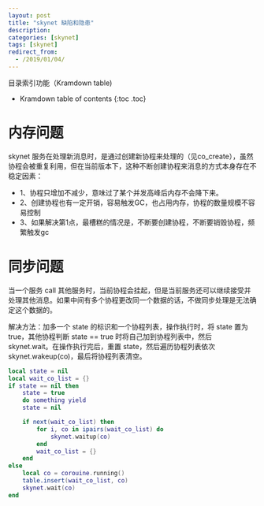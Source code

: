 ```yaml
---
layout: post
title: "skynet 缺陷和隐患"
description:
categories: [skynet]
tags: [skynet]
redirect_from:
  - /2019/01/04/
---
```


目录索引功能（Kramdown table)
* Kramdown table of contents
{:toc .toc}

# 内存问题

skynet 服务在处理新消息时，是通过创建新协程来处理的（见co_create），虽然协程会被重复利用，但在当前版本下，这种不断创建协程来消息的方式本身存在不稳定因素：
* 1、协程只增加不减少，意味过了某个并发高峰后内存不会降下来。
* 2、创建协程也有一定开销，容易触发GC，也占用内存，协程的数量规模不容易控制
* 3、如果解决第1点，最槽糕的情况是，不断要创建协程，不断要销毁协程，频繁触发gc

# 同步问题

当一个服务 call 其他服务时，当前协程会挂起，但是当前服务还可以继续接受并处理其他消息。如果中间有多个协程更改同一个数据的话，不做同步处理是无法确定这个数据的。

解决方法：加多一个 state 的标识和一个协程列表，操作执行时，将 state 置为 true，其他协程判断 state == true 时将自己加到协程列表中，然后 skynet.wait。在操作执行完后，重置 state，然后遍历协程列表依次 skynet.wakeup(co)，最后将协程列表清空。

~~~ lua
local state = nil
local wait_co_list = {}
if state == nil then
    state = true
    do something yield
    state = nil

    if next(wait_co_list) then
        for i, co in ipairs(wait_co_list) do
            skynet.waitup(co)
        end
        wait_co_list = {}
    end
else
    local co = corouine.running()
    table.insert(wait_co_list, co)
    skynet.wait(co)
end
~~~